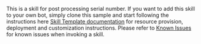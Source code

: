 This is a skill for post processing serial number. If you want to add this skill to your own bot, simply clone this sample and start following the instructions here [Skill Template documentation](https://microsoft.github.io/botframework-solutions/skills/tutorials/create-skill/csharp/3-create-your-skill/) for resource provision, deployment and customization instructions. Please refer to [Known Issues](https://microsoft.github.io/botframework-solutions/help/known-issues/#http-500-error-when-invoking-a-skill) for known issues when invoking a skill.

